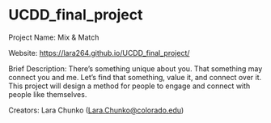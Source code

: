 # UCDD_final_project

Project Name: Mix &  Match

Website: https://lara264.github.io/UCDD_final_project/ 

Brief Description:
    There’s something unique about you. That something may connect you and me. Let’s find that something, value it, and connect over it. This project will design a 
    method for people to engage and connect with people like themselves. 

Creators: Lara Chunko (Lara.Chunko@colorado.edu)

